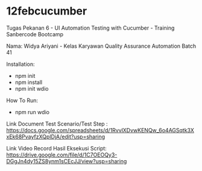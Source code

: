 # 12febcucumber
Tugas Pekanan 6 - UI Automation Testing with Cucumber - Training Sanbercode Bootcamp

Nama: Widya Ariyani - Kelas Karyawan Quality Assurance Automation Batch 41

Installation:
- npm init
- npm install
- npm init wdio

How To Run:
- npm run wdio


Link Document Test Scenario/Test Step : https://docs.google.com/spreadsheets/d/1RvvlXDvwKENQw_6o4AGSqtk3XxEk68PvayfzXQpIDjA/edit?usp=sharing

Link Video Record Hasil Eksekusi Script: https://drive.google.com/file/d/1C7OEOQy3-DGgJn4dy15ZS8ynm1sCEcJJ/view?usp=sharing
